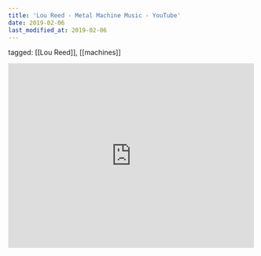 ```yaml
---
title: 'Lou Reed - Metal Machine Music - YouTube'
date: 2019-02-06
last_modified_at: 2019-02-06
---
```

tagged: [[Lou Reed]], [[machines]]
<iframe allow="accelerometer; autoplay; clipboard-write; encrypted-media; gyroscope; picture-in-picture" allowfullscreen="" frameborder="0" height="375" id="youtube_iframe" src="https://www.youtube.com/embed/9I5OtlKjzJo?feature=oembed&amp;enablejsapi=1&amp;origin=https://safe.txmblr.com&amp;wmode=opaque" width="500"></iframe>